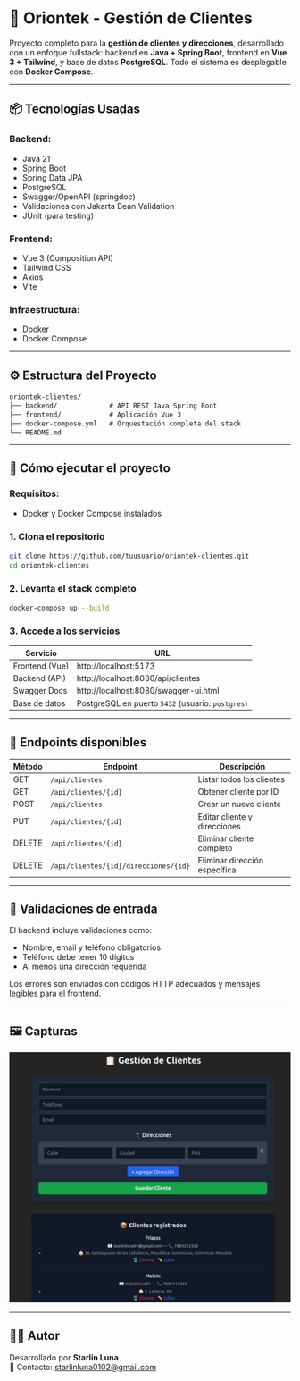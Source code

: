 
# 🧩 Oriontek - Gestión de Clientes

Proyecto completo para la **gestión de clientes y direcciones**, desarrollado con un enfoque fullstack: backend en **Java + Spring Boot**, frontend en **Vue 3 + Tailwind**, y base de datos **PostgreSQL**. Todo el sistema es desplegable con **Docker Compose**.

---

## 📦 Tecnologías Usadas

### Backend:
- Java 21
- Spring Boot
- Spring Data JPA
- PostgreSQL
- Swagger/OpenAPI (springdoc)
- Validaciones con Jakarta Bean Validation
- JUnit (para testing)

### Frontend:
- Vue 3 (Composition API)
- Tailwind CSS
- Axios
- Vite

### Infraestructura:
- Docker
- Docker Compose

---

## ⚙️ Estructura del Proyecto

```
oriontek-clientes/
├── backend/             # API REST Java Spring Boot
├── frontend/            # Aplicación Vue 3
├── docker-compose.yml   # Orquestación completa del stack
└── README.md
```

---

## 🚀 Cómo ejecutar el proyecto

### Requisitos:
- Docker y Docker Compose instalados

### 1. Clona el repositorio

```bash
git clone https://github.com/tuusuario/oriontek-clientes.git
cd oriontek-clientes
```

### 2. Levanta el stack completo

```bash
docker-compose up --build
```

### 3. Accede a los servicios

| Servicio       | URL                                         |
|----------------|---------------------------------------------|
| Frontend (Vue) | http://localhost:5173                       |
| Backend (API)  | http://localhost:8080/api/clientes          |
| Swagger Docs   | http://localhost:8080/swagger-ui.html       |
| Base de datos  | PostgreSQL en puerto `5432` (usuario: `postgres`) |

---

## 📖 Endpoints disponibles

| Método | Endpoint                          | Descripción                    |
|--------|-----------------------------------|--------------------------------|
| GET    | `/api/clientes`                  | Listar todos los clientes      |
| GET    | `/api/clientes/{id}`             | Obtener cliente por ID         |
| POST   | `/api/clientes`                  | Crear un nuevo cliente         |
| PUT    | `/api/clientes/{id}`             | Editar cliente y direcciones   |
| DELETE | `/api/clientes/{id}`             | Eliminar cliente completo      |
| DELETE | `/api/clientes/{id}/direcciones/{id}` | Eliminar dirección específica |

---

## 🧪 Validaciones de entrada

El backend incluye validaciones como:

- Nombre, email y teléfono obligatorios
- Teléfono debe tener 10 dígitos
- Al menos una dirección requerida

Los errores son enviados con códigos HTTP adecuados y mensajes legibles para el frontend.

---

## 🖼️ Capturas

![img.png](img.png)

---

## 👨‍💻 Autor

Desarrollado por **Starlin Luna**.  
📧 Contacto: [starlinluna0102@gmail.com](mailto:starlinluna0102@gmail.com)
